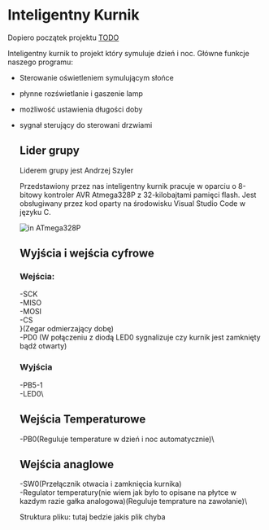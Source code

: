 # Inteligentny Kurnik

Dopiero początek projektu [TODO](./todo.md)

Inteligentny kurnik to projekt który symuluje dzień i noc. Główne funkcje naszego programu:
- Sterowanie oświetleniem symulującym słońce
- płynne rozświetlanie i gaszenie lamp
- możliwość ustawienia długości doby 
- sygnał sterujący do sterowani drzwiami
  
  ## Lider grupy
    Liderem grupy jest Andrzej Szyler 
  
   Przedstawiony przez nas inteligentny kurnik pracuje w oparciu o 8-bitowy kontroler AVR Atmega328P z 32-kilobajtami pamięci flash.
  Jest obsługiwany przez kod oparty na środowisku Visual Studio Code w języku C.
  
    ![in](./image/ddd.jpg)
    ATmega328P

  
    ## Wyjścia i wejścia cyfrowe

    ### Wejścia:
    
    -SCK\
    -MISO\
    -MOSI\
    -CS\
    }(Zegar odmierzający dobę)\
    -PD0 (W połączeniu z diodą LED0 sygnalizuje czy kurnik jest zamknięty bądź otwarty)

    ### Wyjścia
    -PB5-1\
    -LED0\

    ## Wejścia Temperaturowe
    -PB0(Reguluje temperature w dzień i noc automatycznie)\

    ## Wejścia anaglowe
   -SW0(Przełącznik otwacia i zamknięcia kurnika)\
   -Regulator temperatury(nie wiem jak było to opisane na płytce w kazdym razie gałka analogowa)(Reguluje temprature na zawołanie)\

    Struktura pliku: tutaj bedzie jakis plik chyba 
